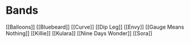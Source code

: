 # Bands
[[Balloons]]
[[Bluebeard]]
[[Curve]]
[[Dip Leg]]
[[Envy]]
[[Gauge Means Nothing]]
[[Killie]]
[[Kulara]]
[[Nine Days Wonder]]
[[Sora]]


